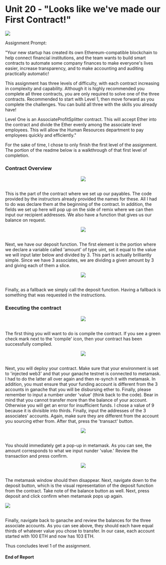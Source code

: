 # Unit 20 - "Looks like we've made our First Contract!"

<img src="https://github.com/ThomasJScott3/Unit-20-First-Contract/blob/main/Images/Banner.png"></img>

Assignment Prompt: 

"Your new startup has created its own Ethereum-compatible blockchain to help connect financial institutions, and the team wants to build smart contracts to automate some company finances to make everyone's lives easier, increase transparency, and to make accounting and auditing practically automatic!

This assignment has three levels of difficulty, with each contract increasing in complexity and capability. Although it is highly recommended you complete all three contracts, you are only required to solve one of the three contracts. Recommended to start with Level 1, then move forward as you complete the challenges. You can build all three with the skills you already have!

Level One is an AssociateProfitSplitter contract. This will accept Ether into the contract and divide the Ether evenly among the associate level employees. This will allow the Human Resources department to pay employees quickly and efficiently."

For the sake of time, I chose to only finish the first level of the assignment. The portion of the readme below is a walkthrough of that first level of completion.

### Contract Overview


<p align="center"><img src="https://github.com/ThomasJScott3/Unit-20-First-Contract/blob/main/Images/Contract1.PNG"></img></p>
<br>
This is the part of the contract where we set up our payables. The code provided by the instructors already provided the names for these. All I had to do was declare them at the beginning of the contract. In addition, the fields we set up here will pop up on the side of remix where we can then input our recipient addresses. We also have a function that gives us our balance on request.
<br>
<p>


<p align="center"><img src="https://github.com/ThomasJScott3/Unit-20-First-Contract/blob/main/Images/Contract3.PNG"></img></p>
<br>
Next, we have our deposit function. The first element is the portion where we declare a variable called 'amount' of type uint, set it equal to the value we will input later below and divided by 3. This part is actually brilliantly simple. Since we have 3 associates, we are dividing a given amount by 3 and giving each of them a slice.
<br>
<p>


<p align="center"><img src="https://github.com/ThomasJScott3/Unit-20-First-Contract/blob/main/Images/Contract4.PNG"></img></p>
<br>
Finally, as a fallback we simply call the deposit function. Having a fallback is something that was requested in the instructions.

### Executing the contract

<p align="center"><img src="https://github.com/ThomasJScott3/Unit-20-First-Contract/blob/main/Images/Compile.PNG"></img></p>
<br>
The first thing you will want to do is compile the contract. If you see a green check mark next to the 'compile' icon, then your contract has been successfully compiled.
<br>
<p>

  
<p align="center"><img src="https://github.com/ThomasJScott3/Unit-20-First-Contract/blob/main/Images/Deploy.PNG"></img></p>
<br>
Next, you will deploy your contract. Make sure that your environment is set to 'injected web3' and that your ganache testnet is connected to metamask. I had to do the latter all over again and then re-synch it with metamask. In addition, you must ensure that your funding account is different from the 3 accounts in ganache that you will be disbursing ether to. Finally, please remember to input a number under 'value' (think back to the code). Bear in mind that you cannot transfer more than the balance of your account. Otherwise you will get an error for insufficient funds. I chose a value of 9 because it is divisible into thirds. Finally, input the addresses of the 3 associates' accounts. Again, make sure they are different from the account you sourcing ether from. After that, press the 'transact' button.
<br>
<p>
  

<p align="center"><img src="https://github.com/ThomasJScott3/Unit-20-First-Contract/blob/main/Images/DeployMetamask.PNG"></img></p>
<br>
You should immediately get a pop-up in metamask. As you can see, the amount corresponds to what we input nunder 'value.' Review the transaction and press confirm.
<br>
<p>


<p align="center"><img src="https://github.com/ThomasJScott3/Unit-20-First-Contract/blob/main/Images/Deposit.PNG"></img></p>
<br>
The metamask window should then disappear. Next, navigate down to the deposit button, which is the visual representation of the deposit function from the contract. Take note of the balance button as well. Next, press deposit and click confirm when metamask pops up again.
<br>
<p>


<img src="https://github.com/ThomasJScott3/Unit-20-First-Contract/blob/main/Images/Ganash.PNG"></img></p>
<br>
Finally, navigate back to ganache and review the balances for the three associate accounts. As you can see above, they should each have equal thirds of whatever value you chose to transfer. In our case, each account started with 100 ETH and now has 103 ETH.


Thus concludes level 1 of the assignment.

#### End of Report


